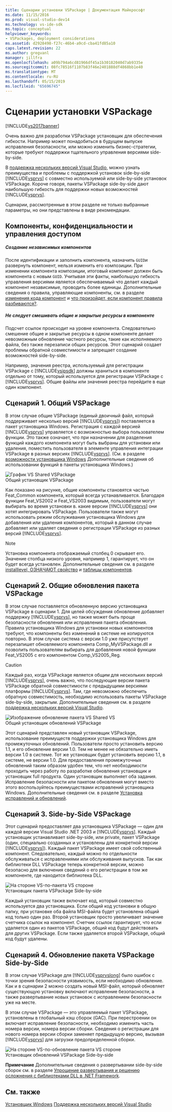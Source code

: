 ```yaml
---
title: Сценарии установки VSPackage | Документация Майкрософт
ms.date: 11/15/2016
ms.prod: visual-studio-dev14
ms.technology: vs-ide-sdk
ms.topic: conceptual
helpviewer_keywords:
- VSPackages, deployment considerations
ms.assetid: d2928498-f27c-46b4-a9cd-cba41fd85a10
caps.latest.revision: 22
ms.author: gregvanl
manager: jillfra
ms.openlocfilehash: a09b794a6cd81966df45a1b30182040d7ab9335e
ms.sourcegitcommit: 08fc78516f1107b83f46e2401888df4868bb1e40
ms.translationtype: MT
ms.contentlocale: ru-RU
ms.lasthandoff: 05/15/2019
ms.locfileid: "65696745"
---
```

# <a name="vspackage-setup-scenarios"></a>Сценарии установки VSPackage
[!INCLUDE[vs2017banner](../../includes/vs2017banner.md)]

Очень важно для разработки VSPackage установщик для обеспечения гибкости. Например может понадобиться в будущем выпуске исправления безопасности, или можно изменить бизнес-стратегии, которые требуют поддержки тщательного управления версиями side-by-side.  
  
 В [поддержка нескольких версий Visual Studio](../../extensibility/supporting-multiple-versions-of-visual-studio.md), можно узнать преимущества и проблемы с поддержкой установок side-by-side [!INCLUDE[vsprvs](../../includes/vsprvs-md.md)] с совместно используемой или side-by-side установок VSPackage. Короче говоря, пакеты VSPackage side-by-side дают наибольшую гибкость для поддержки новых возможностей [!INCLUDE[vsprvs](../../includes/vsprvs-md.md)].  
  
 Сценарии, рассмотренные в этом разделе не только выбранные параметры, но они представлены в виде рекомендации.  
  
## <a name="components-privacy-and-sharing"></a>Компоненты, конфиденциальности и управления доступом  
  
##### <a name="make-your-components-independent"></a>Создание независимых компонентов  
 После идентификации и заполнить компонента, назначить `GUID`и развернуть компонент, нельзя изменить его композиции. При изменении компонента композиции, итоговый компонент должен быть компонента с новым `GUID`. Учитывая эти факты, наибольшую гибкость управления версиями является обеспечиваемый что делает каждый компонент независимые, проводить более единицы. Дополнительные сведения о правила, управляющие компоненты, см. в разделе [изменения кода компонент](https://msdn.microsoft.com/library/aa367849\(VS.85\).aspx) и [что произойдет, если компонент правила разбиваются?](https://msdn.microsoft.com/library/aa372795\(VS.85\).aspx).  
  
##### <a name="do-not-mix-shared-and-private-resources-in-a-component"></a>Не следует смешивать общие и закрытые ресурсы в компоненте  
 Подсчет ссылок происходит на уровне компонента. Следовательно смешение общие и закрытые ресурсы в одном компоненте делает невозможным обновление частного ресурсы, такие как исполняемого файла, без также перезаписи общих ресурсов. Этот сценарий создает проблемы обратной совместимости и запрещает создание возможностей side-by-side.  
  
 Например, значения реестра, используемый для регистрации VSPackage с [!INCLUDE[vsipsdk](../../includes/vsipsdk-md.md)] должны храниться в компоненте отдельно от тому, который используется для регистрации VSPackage с [!INCLUDE[vsprvs](../../includes/vsprvs-md.md)]. Общие файлы или значения реестра перейдите в еще один компонент.  
  
## <a name="scenario-1-shared-vspackage"></a>Сценарий 1. Общий VSPackage  
 В этом случае общие VSPackage (единый двоичный файл, который поддерживает несколько версий [!INCLUDE[vsprvs](../../includes/vsprvs-md.md)]) поставляется в пакет установщика Windows. Регистрация с каждой версией [!INCLUDE[vsprvs](../../includes/vsprvs-md.md)] управляется с возможностью выбора пользователем функции. Это также означает, что при назначении для разделения функций каждого компонента могут быть выбраны для установки или удаления, поместить пользователя в элементе управления интеграции VSPackage в разных версиях [!INCLUDE[vsprvs](../../includes/vsprvs-md.md)]. (См. в разделе [возможности установщика Windows](https://msdn.microsoft.com/library/aa372840\(VS.85\).aspx) Дополнительные сведения об использовании функций в пакеты установщика Windows.)  
  
 ![График VS Shared VSPackage](../../extensibility/internals/media/vs-sharedpackage.gif "VS_SharedPackage")  
Общий установщик VSPackage  
  
 Как показано на рисунке, общие компоненты становятся частью Feat_Common компонента, который всегда устанавливается. Благодаря функции Feat_VS2002 и Feat_VS2003 видимым, пользователи могут выбирать во время установки в. какие версии [!INCLUDE[vsprvs](../../includes/vsprvs-md.md)] они хотят интегрировать VSPackage. Пользователи также могут использовать режим обслуживания установщика Windows для добавления или удаления компонентов, который в данном случае добавляет или удаляет сведения о регистрации VSPackage из разных версий [!INCLUDE[vsprvs](../../includes/vsprvs-md.md)].  
  
> [!NOTE]
> Установка компонента отображаемый столбец 0 скрывает его. Значение столбца низкого уровня, например 1, гарантирует, что он будет всегда установлен. Дополнительные сведения см. в разделе [installlevel, ОЗНАЧАЮТ свойство](https://msdn.microsoft.com/library/aa369536\(VS.85\).aspx) и [таблицы компонентов](https://msdn.microsoft.com/library/aa368585.aspx).  
  
## <a name="scenario-2-shared-vspackage-update"></a>Сценарий 2. Общие обновления пакета VSPackage  
 В этом случае поставляется обновленную версию установщика VSPackage в сценарии 1. Для целей обсуждения обновление добавляет поддержку [!INCLUDE[vsprvs](../../includes/vsprvs-md.md)], но также может быть проще безопасности обновления или исправления пакета обновления. Правила установщика Windows для установки новых компонентов требуют, что компоненты без изменений в системе не копируются повторно. В этом случае система с версии 1.0 уже присутствует перезапишет обновляемого компонента Comp_MyVSPackage.dll и позволить пользователям выбирать для добавления новой функции Feat_VS2005 с его компонентом Comp_VS2005_Reg.  
  
> [!CAUTION]
> Каждый раз, когда VSPackage является общим для нескольких версий [!INCLUDE[vsprvs](../../includes/vsprvs-md.md)], очень важно, что последующие версии пакета VSPackage обратной совместимости с предыдущими версиями платформы [!INCLUDE[vsprvs](../../includes/vsprvs-md.md)]. Там, где невозможно обеспечить обратную совместимость, необходимо использовать пакеты VSPackage side-by-side, закрытым. Дополнительные сведения см. в разделе [поддержка нескольких версий Visual Studio](../../extensibility/supporting-multiple-versions-of-visual-studio.md).  
  
 ![Изображение обновление пакета VS Shared VS](../../extensibility/internals/media/vs-sharedpackageupdate.gif "VS_SharedPackageUpdate")  
Общий установщик обновлений VSPackage  
  
 Этот сценарий представлен новый установщик VSPackage, использование преимуществ поддержки установщика Windows для промежуточных обновлений. Пользователи просто установить версию 1.1, и его обновление версии 1.0. Тем не менее не обязательно иметь версии 1.0 в системе. Тот же установщик будет установить версию 1.1, в системе, не версии 1.0. Для предоставления промежуточных обновлений таким образом удобен тем, что нет необходимости проходить через работу по разработке обновления установщик и установщик full продукта. Один установщик выполняет оба задания. Исправление безопасности или пакетом обновления могут вместо этого воспользуйтесь преимуществами исправлений установщика Windows. Дополнительные сведения см. в разделе [Установка исправлений и обновлений](https://msdn.microsoft.com/library/aa370579\(VS.85\).aspx).  
  
## <a name="scenario-3-side-by-side-vspackage"></a>Сценарий 3. Side-by-Side VSPackage  
 Этот сценарий предоставляет два установщика VSPackage — один для каждой версии Visual Studio .NET 2003 и [!INCLUDE[vsprvs](../../includes/vsprvs-md.md)]. Каждый установщик устанавливает side-by-side, или private, пакет VSPackage (один, специально созданных и установлены для конкретной версии [!INCLUDE[vsprvs](../../includes/vsprvs-md.md)]). Каждый пакет VSPackage имеет свой собственный компонент. Следовательно, каждый можно по отдельности обслуживаться с исправлениями или обслуживания выпусков. Так как библиотеки DLL VSPackage теперь конкретной версии, можно безопасно для включения сведений о его регистрации в том же компоненте, где находится библиотека DLL.  
  
 ![На стороне VS&#45;по&#45;пакета VS стороне](../../extensibility/internals/media/vs-sbys-package.gif "VS_SbyS_Package")  
Установщик пакета VSPackage Side-by-side  
  
 Каждый установщик также включает код, который совместно используется два установщика. Если общий код установки в общую папку, при установке оба файла MSI-файла будет установлена общий код только один раз. Второй установщик просто увеличивает значение счетчика ссылок на компонент. Счетчик ссылок гарантирует, что если удаляется один из пакетов VSPackage, общий код будут действовать для других VSPackage. Если также удаляется второй VSPackage, общий код будут удалены.  
  
## <a name="scenario-4-side-by-side-vspackage-update"></a>Сценарий 4. Обновление пакета VSPackage Side-by-Side  
 В этом случае VSPackage для [!INCLUDE[vsprvslong](../../includes/vsprvslong-md.md)] было ошибок с точки зрения безопасности уязвимость, если необходимо обновление. Как и в сценарии 2 можно создать новый MSI-файл, который обновляет существующую установку включают исправление безопасности, а также развертывание новых установок с исправлением безопасности уже на месте.  
  
 В этом случае VSPackage — это управляемый пакет VSPackage, установлены в глобальный кэш сборок (GAC). При перестроении он включает исправление безопасности, необходимо изменить часть номера версии, номера версии сборки. Сведения о регистрации для нового номера версии сборки заменяет предыдущую версию, вызывая [!INCLUDE[vsprvs](../../includes/vsprvs-md.md)] для загрузки предопределенной сборки.  
  
 ![На стороне VS&#45;по&#45;обновление пакета VS стороне](../../extensibility/internals/media/vs-sbys-packageupdate.gif "VS_SbyS_PackageUpdate")  
Установщик обновлений VSPackage Side-by-side  
  
 **Примечание** Дополнительные сведения о развертывании side-by-side сборок см. в разделе [Упрощение развертывания и решению осложнения с библиотеками DLL в .NET Framework](https://msdn.microsoft.com/library/ms973843.aspx).  
  
## <a name="see-also"></a>См. также  
 [Установщик Windows](https://msdn.microsoft.com/library/cc185688\(VS.85\).aspx)   
 [Поддержка нескольких версий Visual Studio](../../extensibility/supporting-multiple-versions-of-visual-studio.md)
